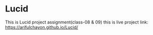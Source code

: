 # Lucid
This is Lucid project assignment(class-08 &amp; 09)
this is live project link: https://arifulchayon.github.io/Lucid/
